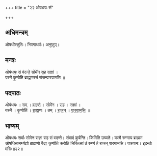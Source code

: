 +++
title = "२२ ओषधयः सं"

+++
## अधिमन्त्रम्
ओषधीस्तुतिः। भिषगाथर्वः। अनुष्टुप्।

## मन्त्रः
ओष॑धयः॒ सं व॑दन्ते॒ सोमे॑न स॒ह राज्ञा॑ ।  
यस्मै॑ कृ॒णोति॑ ब्राह्म॒णस्तं रा॑जन्पारयामसि ॥

## पदपाठः
ओष॑धयः । सम् । व॒द॒न्ते॒ । सोमे॑न । स॒ह । राज्ञा॑ ।  
यस्मै॑ । कृ॒णोति॑ । ब्रा॒ह्म॒णः । तम् । रा॒ज॒न् । पा॒र॒या॒म॒सि॒ ॥

## भाष्यम्
ऒषधयः सर्वाः सोमेन राज्ञा सह सं वदन्ते। संवादं कुर्वन्ति। किमिति उच्यते। यस्मै रुग्णाय ब्राह्मण ओषधिसामर्थ्यज्ञो ब्राह्मणो वैद्यः कृणोति करोति चिकित्सां तं रुग्णं हे राजन् पारयामसि। पारयामः। इदन्तो मसिः॥२२॥